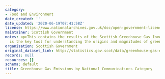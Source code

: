 ```yaml
---
category:
- Food and Environment
date_created: ''
date_updated: '2020-06-19T07:41:58Z'
license: https://www.nationalarchives.gov.uk/doc/open-government-licence/version/3/
maintainer: Scottish Government
notes: <p>This contains the results of the Scottish Greenhouse Gas Inventory, which
  is the key tool for understanding the origins and magnitudes of greenhouse emissions</p>
organization: Scottish Government
original_dataset_link: http://statistics.gov.scot/data/greenhouse-gas-emissions-by-national-communications-category
records: null
resources: []
schema: default
title: Greenhouse Gas Emissions by National Communications Category
---
```

